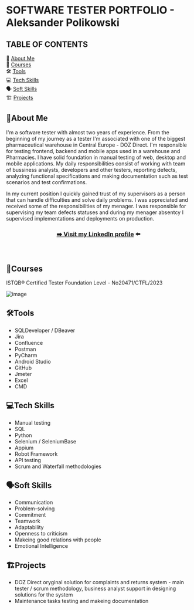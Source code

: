 # SOFTWARE TESTER PORTFOLIO - Aleksander Polikowski

## TABLE OF CONTENTS

🔎 [About Me](#aboutme)<br>
📖 [Courses](#courses)<br>
🛠️ [Tools](#tools)<br>
💻 [Tech Skills](#tech-skills)<br>
🗣️ [Soft Skills](#soft-skills)<br>
🏗️ [Projects](#projects)<br>

## <a name="aboutme">🔎About Me</a>

I'm a software tester with almost two years of experience. From the beginning of my journey as a tester I'm associated with one of the biggest pharmaceutical warehouse in Central Europe - DOZ Direct. I'm responsible for testing frontend, backend and mobile apps used in a warehouse and Pharmacies. I have solid foundation in manual testing of web, desktop and mobile applications. My daily responsibilities consist of working with team of bussiness analysts, developers and other testers, reporting defects, analyzing functional specifications and making documentation such as test scenarios and test confirmations.<br>

In my current position I quickly gained trust of my supervisors as a person that can handle difficulties and solve daily problems. I was appreciated and received some of the responsibilities of my menager.
I was responsible for supervising my team defects statuses and during my menager absentcy I supervised implementations and deployments on production.<br>

<!-- In my current company I implemented a few of my ideas for optimization:
- Started makeing automated frontend regression tests as first person in the team 
- Creating some of the automations for creating a testing data used in manual testing
- Creating shared repo for screenshots used in test confirmations, when someone is absent in work someoneelse can finish documentation required for deployment.<br> --->

<!--- In 2021 I graduated with a master's degree as Dental Technician. That studies was combined between Medical University Of Lodz and Lodz University Of Technology. I never felt connected with that proffesion so in 2022 I decided to change industries and reskill myself to IT.<br> --->

### <p align="center"><a href="https://www.linkedin.com/in/aleksander-polikowski-308736228/" target="_blank">➡️ Visit my <b>LinkedIn</b> profile</a> ⬅️</p><br>


## <a name="courses">📖Courses</a>
ISTQB® Certified Tester Foundation Level - No20471/CTFL/2023 

![image](https://github.com/apolikowski/Portfolio/assets/93837060/3e1654c2-34db-44c0-bf25-5bf782d733a0)


## <a name="tools">🛠️Tools</a>

- SQLDeveloper / DBeaver
- Jira
- Confluence
- Postman
- PyCharm
- Android Studio
- GitHub
- Jmeter
- Excel
- CMD


## <a name="tech-skills">💻Tech Skills</a>

- Manual testing
- SQL
- Python
- Selenium / SeleniumBase
- Appium
- Robot Framework
- API testing
- Scrum and Waterfall methodologies


## <a name="soft-skills">🗣️Soft Skills</a>

- Communication
- Problem-solving
- Commitment
- Teamwork
- Adaptability
- Openness to criticism
- Makeing good relations with people
- Emotional Intelligence

## <a name="projects">🏗️Projects</a>

- DOZ Direct oryginal solution for complaints and returns system - main tester / scrum methodology, business analyst support in designing solutions for the system
- Maintenance tasks testing and makeing documentation
<!-- Automatyzacja frontendu, osobne projekty dla Selenium, Playwright, WebdriverIO, Appium
